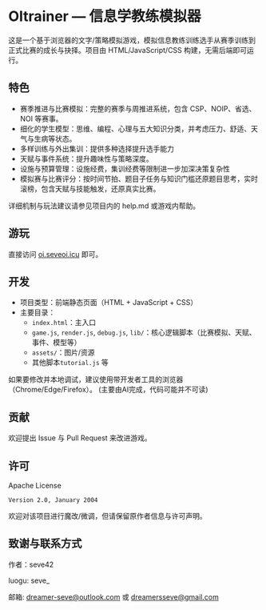 # OItrainer — 信息学教练模拟器

这是一个基于浏览器的文字/策略模拟游戏，模拟信息教练训练选手从赛季训练到正式比赛的成长与抉择。项目由 HTML/JavaScript/CSS 构建，无需后端即可运行。

## 特色

- 赛季推进与比赛模拟：完整的赛季与周推进系统，包含 CSP、NOIP、省选、NOI 等赛事。
- 细化的学生模型：思维、编程、心理与五大知识分类，并考虑压力、舒适、天气与生病等状态。
- 多样训练与外出集训：提供多种选择提升选手能力
- 天赋与事件系统：提升趣味性与策略深度。
- 设施与预算管理：设施经费，集训经费等限制进一步加深决策复杂性
- 模拟赛与比赛评分：按时间节拍、题目子任务与知识门槛还原题目思考，实时滚榜，包含天赋与技能触发，还原真实比赛。

详细机制与玩法建议请参见项目内的 help.md 或游戏内帮助。


## 游玩

直接访问 [oi.seveoi.icu](https://oi.seveoi.icu) 即可。

## 开发

- 项目类型：前端静态页面（HTML + JavaScript + CSS）
- 主要目录：
  - `index.html`：主入口
  - `game.js`, `render.js`, `debug.js`, `lib/`：核心逻辑脚本（比赛模拟、天赋、事件、模型等）
  - `assets/`：图片/资源
  - 其他脚本`tutorial.js` 等

如果要修改并本地调试，建议使用带开发者工具的浏览器（Chrome/Edge/Firefox）。
(主要由AI完成，代码可能并不可读)

## 贡献

欢迎提出 Issue 与 Pull Request 来改进游戏。

## 许可

  Apache License

    Version 2.0, January 2004

  欢迎对该项目进行魔改/微调，但请保留原作者信息与许可声明。

## 致谢与联系方式

作者：seve42

luogu: seve_

邮箱: dreamer-seve@outlook.com 或 dreamersseve@gmail.com
